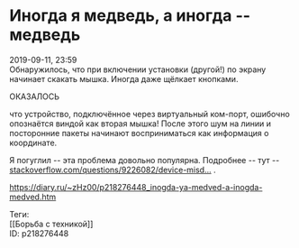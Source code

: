 Иногда я медведь, а иногда -- медведь
======================================

   
 2019-09-11, 23:59   
  Обнаружилось, что при включении установки (другой!) по экрану начинает скакать мышка. Иногда даже щёлкает кнопками.   
   
 ОКАЗАЛОСЬ   
   
 что устройство, подключённое через виртуальный ком-порт, ошибочно опознаётся виндой как вторая мышка! После этого шум на линии и посторонние пакеты начинают восприниматься как информация о координате.   
   
 Я погуглил -- эта проблема довольно популярна. Подробнее -- тут --  [stackoverflow.com/questions/9226082/device-misd...](https://stackoverflow.com/questions/9226082/device-misdetected-as-serial-mouse)  .   
    
 <https://diary.ru/~zHz00/p218276448_inogda-ya-medved-a-inogda-medved.htm>   
   
 Теги:   
 [[Борьба с техникой]]   
 ID: p218276448